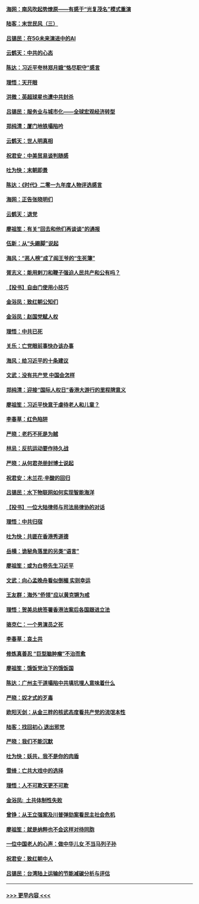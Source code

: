 #### [海网：南风吹起势燎原——有感于“光复茂名”模式重演](../pages/nsc993/n11732308.md?t=12201511) 
#### [陆客：末世民风（三）](../pages/nsc993/n11732211.md?t=12201511) 
#### [吕锡民：在5G未来演进中的AI](../pages/nsc993/n11730010.md?t=12201511) 
#### [云鹤天：中共的心态](../pages/nsc993/n11729906.md?t=12201511) 
#### [陈达：习近平夸林郑月娥“恪尽职守”感言](../pages/nsc993/n11729881.md?t=12201511) 
#### [理悟：天开眼](../pages/nsc993/n11729699.md?t=12201511) 
#### [洪微：英超球星也遭中共封杀](../pages/nsc993/n11727243.md?t=12201511) 
#### [吕锡民：服务业与城市化——全球宏观经济转型](../pages/nsc993/n11725845.md?t=12201511) 
#### [郑纯清：厦门地铁塌陷吟](../pages/nsc993/n11725813.md?t=12201511) 
#### [云鹤天：世人明真相](../pages/nsc993/n11725621.md?t=12201511) 
#### [祝君安：中美贸易谈判随感](../pages/nsc993/n11725609.md?t=12201511) 
#### [吐为快：末朝即景](../pages/nsc993/n11723365.md?t=12201511) 
#### [陈达：《时代》二零一九年度人物评选感言](../pages/nsc993/n11723337.md?t=12201511) 
#### [海网：正告张晓明们](../pages/nsc993/n11723228.md?t=12201511) 
#### [云鹤天：退党](../pages/nsc993/n11723056.md?t=12201511) 
#### [廖祖笙：有关“回去和他们再谈谈”的通报](../pages/nsc993/n11722442.md?t=12201511) 
#### [伍新：从“头踢脚”说起](../pages/nsc993/n11722429.md?t=12201511) 
#### [海风：“恶人榜”成了阎王爷的“生死簿”](../pages/nsc993/n11722272.md?t=12201511) 
#### [胥志义：能用剌刀和鞭子强迫人民共产和公有吗？](../pages/nsc993/n11720569.md?t=12201511) 
#### [【投书】自由门使用小技巧](../pages/nsc993/n11720180.md?t=12201511) 
#### [金浴凤：致红朝公知们](../pages/nsc993/n11720563.md?t=12201511) 
#### [金浴凤：赵国党赋人权](../pages/nsc993/n11720533.md?t=12201511) 
#### [理悟：中共已死](../pages/nsc993/n11720233.md?t=12201511) 
#### [关乐：亡党眼前事快办该办事](../pages/nsc993/n11719160.md?t=12201511) 
#### [海风：给习近平的十条建议](../pages/nsc993/n11717616.md?t=12201511) 
#### [文武：没有共产党 中国会怎样](../pages/nsc993/n11717584.md?t=12201511) 
#### [郑纯清：迎接“国际人权日”香港大游行的里程牌意义](../pages/nsc993/n11717417.md?t=12201511) 
#### [廖祖笙：习近平快意于虐待老人和儿童？](../pages/nsc993/n11715313.md?t=12201511) 
#### [李春草：红色陷阱](../pages/nsc993/n11715029.md?t=12201511) 
#### [严晓：老朽不死是为贼](../pages/nsc993/n11712910.md?t=12201511) 
#### [林忌：反抗运动要作持久战](../pages/nsc993/n11712623.md?t=12201511) 
#### [严晓：从何君尧册封博士说起](../pages/nsc993/n11712465.md?t=12201511) 
#### [祝君安：木兰花·辛酸的回归](../pages/nsc993/n11712381.md?t=12201511) 
#### [吕锡民：水下物联网如何实现智能海洋](../pages/nsc993/n11711158.md?t=12201511) 
#### [【投书】一位大陆律师与司法局律协的对话](../pages/nsc993/n11709675.md?t=12201511) 
#### [理悟：中共归宿](../pages/nsc993/n11710059.md?t=12201511) 
#### [吐为快：共匪在香港秀道德](../pages/nsc993/n11709979.md?t=12201511) 
#### [岳横：诡秘角落里的另类“语言”](../pages/nsc993/n11709792.md?t=12201511) 
#### [廖祖笙：或为白卷先生习近平](../pages/nsc993/n11708330.md?t=12201511) 
#### [文武：向心孟晚舟看似倒楣 实则幸运](../pages/nsc993/n11708236.md?t=12201511) 
#### [王友群：海外“侨领”应以黄克锵为戒](../pages/nsc993/n11706176.md?t=12201511) 
#### [理悟：贺美总统签署香港法案后各国跟进立法](../pages/nsc993/n11706853.md?t=12201511) 
#### [骆克仁：一个男演员之死](../pages/nsc993/n11706677.md?t=12201511) 
#### [李春草：哀土共](../pages/nsc993/n11706255.md?t=12201511) 
#### [修炼真善忍 “巨型脑肿瘤”不治而愈](../pages/nsc993/n11705340.md?t=12201511) 
#### [廖祖笙：饿饭党治下的饿饭国](../pages/nsc993/n11705085.md?t=12201511) 
#### [陈达：广州主干道塌陷中共填坑埋人意味着什么](../pages/nsc993/n11705046.md?t=12201511) 
#### [严晓：奴才式的歹毒](../pages/nsc993/n11704826.md?t=12201511) 
#### [欧阳天剑：从金三胖的核武态度看共产党的流氓本性](../pages/nsc993/n11702238.md?t=12201511) 
#### [陆客：找回初心 退出邪党](../pages/nsc993/n11702213.md?t=12201511) 
#### [严晓：我们不能沉默](../pages/nsc993/n11702110.md?t=12201511) 
#### [吐为快：妖共，我不是你的肉盾](../pages/nsc993/n11701366.md?t=12201511) 
#### [雪绮：亡共大戏中的选择](../pages/nsc993/n11699922.md?t=12201511) 
#### [理悟：人不可欺天更不可欺](../pages/nsc993/n11699657.md?t=12201511) 
#### [金浴凤:  土共体制性失败](../pages/nsc993/n11699361.md?t=12201511) 
#### [曾铮：从王立强案及川普弹劾案看民主社会危机](../pages/nsc993/n11699318.md?t=12201511) 
#### [廖祖笙：就是纳粹也不会这样对待同胞](../pages/nsc993/n11697658.md?t=12201511) 
#### [一位中国老人的心声：做中华儿女 不当马列子孙](../pages/nsc993/n11697525.md?t=12201511) 
#### [祝君安：致红朝中人](../pages/nsc993/n11697518.md?t=12201511) 
#### [吕锡民：台湾陆上运输的节能减碳分析与评估](../pages/nsc993/n11694983.md?t=12201511) 

----
#### [ >>> 更早内容 <<< ](../indexes/nsc993-earlier.md)
